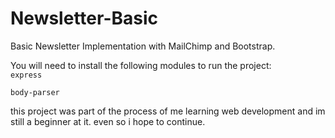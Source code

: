 # Newsletter-Basic
Basic Newsletter Implementation with MailChimp and Bootstrap.

You will need to install the following modules to run the project:<br>
<code>express</code><br>
<code><br>body-parser</code>
    
this project was part of the process of me learning web development and im still a beginner at it. even so i hope to continue.
